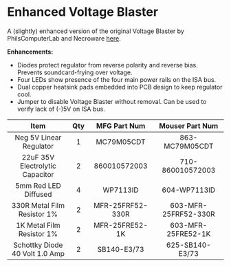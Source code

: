 # Enhanced Voltage Blaster
 A (slightly) enhanced version of the original Voltage Blaster by PhilsComputerLab and Necroware [here](https://youtu.be/y1-0giyLQIY).

**Enhancements:**
* Diodes protect regulator from reverse polarity and reverse bias. Prevents soundcard-frying over voltage.
* Four LEDs show presence of the four main power rails on the ISA bus.
* Dual copper heatsink pads embedded into PCB design to keep regulator cool.
* Jumper to disable Voltage Blaster without removal. Can be used to verify lack of (-)5V on ISA bus.


**Item**|**Qty**|**MFG Part Num**|**Mouser Part Num**
:-----:|:-----:|:-----:|:-----:
Neg 5V Linear Regulator|1|MC79M05CDT|863-MC79M05CDT
22uF 35V Electrolytic Capacitor|2|860010572003|710-860010572003
5mm Red LED Diffused|4|WP7113ID|604-WP7113ID
330R Metal Film Resistor 1%|2|MFR-25FRF52-330R|603-MFR-25FRF52-330R
1K Metal Film Resistor 1%|2|MFR-25FRE52-1K|603-MFR-25FRE52-1K
Schottky Diode 40 Volt 1.0 Amp|2|SB140-E3/73|625-SB140-E3/73

